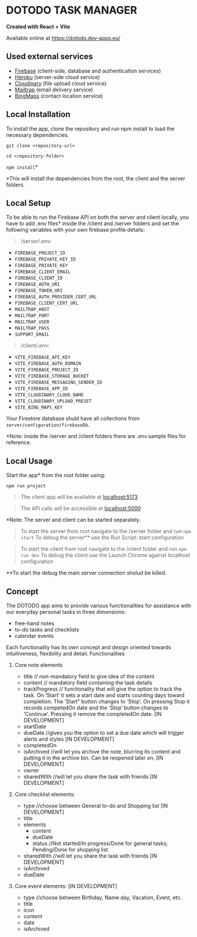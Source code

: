 # DOTODO TASK MANAGER

**Created with React + Vite**

Available online at https://dotodo.dev-apps.eu/

## Used external services

- [Firebase](https://console.firebase.google.com/) (client-side, database and authentication services)
- [Heroku](https://dashboard.heroku.com/apps) (server-side cloud service)
- [Cloudinary](https://cloudinary.com/) (file upload cloud service)
- [Mailtrap](https://mailtrap.io/home) (email delivery service)
- [BingMaps](https://www.bingmapsportal.com/) (contact location service)

## Local Installation
To install the app, clone the repository and run npm install to load the necessary dependencies.

`git clone <repository-url>`

`cd <repository-folder>`

`npm install`*

*This will install the dependencies from the root, the client and the server folders. 

## Local Setup
To be able to run the Firebase API on both the server and client locally, you have to add .env files* inside the /client and /server folders and set the following variables with your own firebase profile details:
> /server/.env: 
- `FIREBASE_PROJECT_ID`
- `FIREBASE_PRIVATE_KEY_ID`
- `FIREBASE_PRIVATE_KEY`
- `FIREBASE_CLIENT_EMAIL`
- `FIREBASE_CLIENT_ID`
- `FIREBASE_AUTH_URI`
- `FIREBASE_TOKEN_URI`
- `FIREBASE_AUTH_PROVIDER_CERT_URL`
- `FIREBASE_CLIENT_CERT_URL`
- `MAILTRAP_HOST`
- `MAILTRAP_PORT`
- `MAILTRAP_USER`
- `MAILTRAP_PASS`
- `SUPPORT_EMAIL`

>/client/.env:
- `VITE_FIREBASE_API_KEY`
- `VITE_FIREBASE_AUTH_DOMAIN`
- `VITE_FIREBASE_PROJECT_ID`
- `VITE_FIREBASE_STORAGE_BUCKET`
- `VITE_FIREBASE_MESSAGING_SENDER_ID`
- `VITE_FIREBASE_APP_ID`
- `VITE_CLOUDINARY_CLOUD_NAME`
- `VITE_CLOUDINARY_UPLOAD_PRESET`
- `VITE_BING_MAPS_KEY`

Your Firestore database shuld have all collections from `server/configuration/firebaseDb`.

*Note: inside the /server and /client folders there are .env.sample files for reference.

## Local Usage
Start the app* from the root folder using:

`npm run project`  

> The client app will be available at [localhost:5173](http://localhost:5173/)

> The API calls will be accessible at [localhost:5000](http://localhost:5000/)

*Note: The server and client can be started separately.
> To start the server from root navigate to the /server folder and run `npm start`
> To debug the server** use the Run Script: start configuration

> To start the client from root navigate to the /client folder and run `npm run dev`
> To debug the client  use the Launch Chrome against localhost configuration

**To start the debug the main server connection sholud be killed.  

## Concept

The DOTODO app aims to provide various functionalities for assistance with our everyday personal tasks in three dimensions: 
-	free-hand notes 
-	to-do tasks and checklists
-	calendar events

Each functionality has its own concept and design oriented towards intuitiveness, flexibility and detail. 
Functionalities
1. Core note elements
   - title              // non-mandatory field to give idea of the content
   - content            // mandatory field containing the task details
   - trackProgress      // functionality that will give the option to track the task. On ‘Start’ it sets a start date and starts counting days toward completion. The ‘Start” button changes to ‘Stop’. On pressing Stop it records competedOn date and the ‘Stop’ button changes to ‘Continue’. Pressing it remove the completedOn date. [IN DEVELOPMENT]
   - startDate
   - dueDate            //gives you the option to set a due date which will trigger alerts and styles [IN DEVELOPMENT]
   - completedOn
   - isArchived         //will let you archive the note, blurring its content and putting it in the archive bin. Can be reopened later on. [IN DEVELOPMENT]
   - owner
   - sharedWith         //will let you share the task with friends [IN DEVELOPMENT]

2. Core checklist elements:
   - type                //choose between General to-do and Shopping list [IN DEVELOPMENT]
   - title
   - elements
      - content
      - dueDate
      - status           //Not started/In progress/Done for general tasks; Pending/Done for shopping list
   - sharedWith          //will let you share the task with friends [IN DEVELOPMENT]
   - isArchived
   - dueDate

3. Core event elements:  [IN DEVELOPMENT]
   - type                //choose between Birthday, Name day, Vacation, Event, etc.
   - title
   - icon
   - content
   - date
   - isArchived
